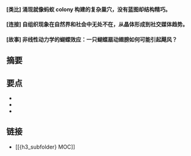 #### [类比] 涌现就像蚂蚁 colony 构建的复杂巢穴，没有蓝图却结构精巧。


#### [连接] 自组织现象在自然界和社会中无处不在，从晶体形成到社交媒体趋势。


#### [故事] 非线性动力学的蝴蝶效应：一只蝴蝶扇动翅膀如何可能引起飓风？


## 摘要


## 要点

- 
- 
- 

## 链接

- [[{h3_subfolder} MOC]]
